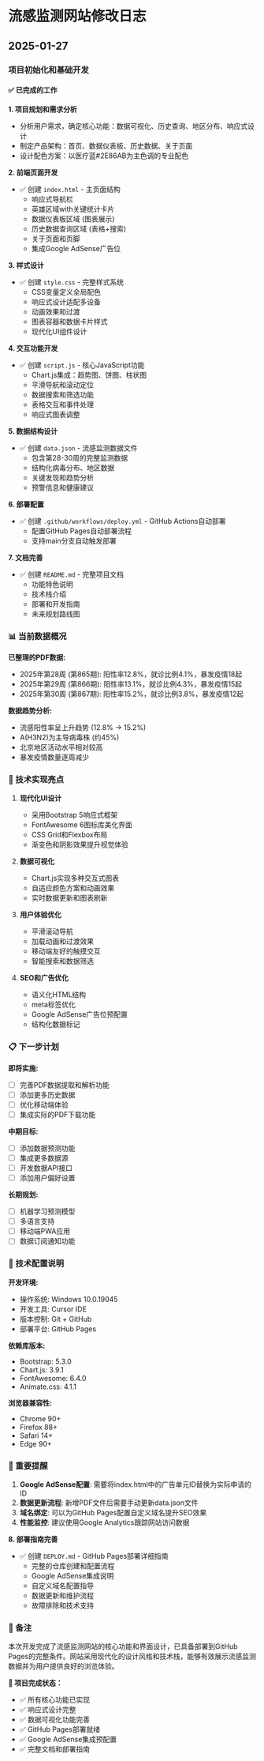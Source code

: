 # 流感监测网站修改日志

## 2025-01-27

### 项目初始化和基础开发

#### ✅ 已完成的工作

**1. 项目规划和需求分析**
- 分析用户需求，确定核心功能：数据可视化、历史查询、地区分布、响应式设计
- 制定产品架构：首页、数据仪表板、历史数据、关于页面
- 设计配色方案：以医疗蓝#2E86AB为主色调的专业配色

**2. 前端页面开发**
- ✅ 创建 `index.html` - 主页面结构
  - 响应式导航栏
  - 英雄区域with关键统计卡片
  - 数据仪表板区域 (图表展示)
  - 历史数据查询区域 (表格+搜索)
  - 关于页面和页脚
  - 集成Google AdSense广告位

**3. 样式设计**
- ✅ 创建 `style.css` - 完整样式系统
  - CSS变量定义全局配色
  - 响应式设计适配多设备
  - 动画效果和过渡
  - 图表容器和数据卡片样式
  - 现代化UI组件设计

**4. 交互功能开发**
- ✅ 创建 `script.js` - 核心JavaScript功能
  - Chart.js集成：趋势图、饼图、柱状图
  - 平滑导航和滚动定位
  - 数据搜索和筛选功能
  - 表格交互和事件处理
  - 响应式图表调整

**5. 数据结构设计**
- ✅ 创建 `data.json` - 流感监测数据文件
  - 包含第28-30周的完整监测数据
  - 结构化病毒分布、地区数据
  - 关键发现和趋势分析
  - 预警信息和健康建议

**6. 部署配置**
- ✅ 创建 `.github/workflows/deploy.yml` - GitHub Actions自动部署
  - 配置GitHub Pages自动部署流程
  - 支持main分支自动触发部署

**7. 文档完善**
- ✅ 创建 `README.md` - 完整项目文档
  - 功能特色说明
  - 技术栈介绍
  - 部署和开发指南
  - 未来规划路线图

### 📊 当前数据概况

**已整理的PDF数据:**
- 2025年第28周 (第865期): 阳性率12.8%，就诊比例4.1%，暴发疫情18起
- 2025年第29周 (第866期): 阳性率13.1%，就诊比例4.3%，暴发疫情15起  
- 2025年第30周 (第867期): 阳性率15.2%，就诊比例3.8%，暴发疫情12起

**数据趋势分析:**
- 流感阳性率呈上升趋势 (12.8% → 15.2%)
- A(H3N2)为主导病毒株 (约45%)
- 北京地区活动水平相对较高
- 暴发疫情数量逐周减少

### 🚀 技术实现亮点

1. **现代化UI设计**
   - 采用Bootstrap 5响应式框架
   - FontAwesome 6图标库美化界面
   - CSS Grid和Flexbox布局
   - 渐变色和阴影效果提升视觉体验

2. **数据可视化**
   - Chart.js实现多种交互式图表
   - 自适应颜色方案和动画效果
   - 实时数据更新和图表刷新

3. **用户体验优化**
   - 平滑滚动导航
   - 加载动画和过渡效果
   - 移动端友好的触摸交互
   - 智能搜索和数据筛选

4. **SEO和广告优化**
   - 语义化HTML结构
   - meta标签优化
   - Google AdSense广告位预配置
   - 结构化数据标记

### 📋 下一步计划

**即将实施:**
- [ ] 完善PDF数据提取和解析功能
- [ ] 添加更多历史数据
- [ ] 优化移动端体验
- [ ] 集成实际的PDF下载功能

**中期目标:**
- [ ] 添加数据预测功能
- [ ] 集成更多数据源
- [ ] 开发数据API接口
- [ ] 添加用户偏好设置

**长期规划:**
- [ ] 机器学习预测模型
- [ ] 多语言支持
- [ ] 移动端PWA应用
- [ ] 数据订阅通知功能

### 🔧 技术配置说明

**开发环境:**
- 操作系统: Windows 10.0.19045
- 开发工具: Cursor IDE
- 版本控制: Git + GitHub
- 部署平台: GitHub Pages

**依赖库版本:**
- Bootstrap: 5.3.0
- Chart.js: 3.9.1
- FontAwesome: 6.4.0
- Animate.css: 4.1.1

**浏览器兼容性:**
- Chrome 90+
- Firefox 88+
- Safari 14+
- Edge 90+

### 📝 重要提醒

1. **Google AdSense配置**: 需要将index.html中的广告单元ID替换为实际申请的ID
2. **数据更新流程**: 新增PDF文件后需要手动更新data.json文件
3. **域名绑定**: 可以为GitHub Pages配置自定义域名提升SEO效果
4. **性能监控**: 建议使用Google Analytics跟踪网站访问数据

**8. 部署指南完善**
- ✅ 创建 `DEPLOY.md` - GitHub Pages部署详细指南
  - 完整的仓库创建和配置流程
  - Google AdSense集成说明
  - 自定义域名配置指导
  - 数据更新和维护流程
  - 故障排除和技术支持

### 📧 备注

本次开发完成了流感监测网站的核心功能和界面设计，已具备部署到GitHub Pages的完整条件。网站采用现代化的设计风格和技术栈，能够有效展示流感监测数据并为用户提供良好的浏览体验。

**🎉 项目完成状态：**
- ✅ 所有核心功能已实现
- ✅ 响应式设计完整
- ✅ 数据可视化功能完善  
- ✅ GitHub Pages部署就绪
- ✅ Google AdSense集成预配置
- ✅ 完整文档和部署指南